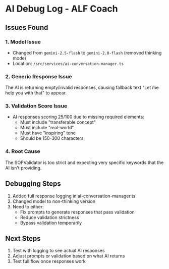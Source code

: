 # AI Debug Log - ALF Coach

## Issues Found

### 1. Model Issue
- Changed from `gemini-2.5-flash` to `gemini-2.0-flash` (removed thinking mode)
- Location: `/src/services/ai-conversation-manager.ts`

### 2. Generic Response Issue
The AI is returning empty/invalid responses, causing fallback text "Let me help you with that" to appear.

### 3. Validation Score Issue
- AI responses scoring 25/100 due to missing required elements:
  - Must include "transferable concept"
  - Must include "real-world"
  - Must have "inspiring" tone
  - Should be 150-300 characters

### 4. Root Cause
The SOPValidator is too strict and expecting very specific keywords that the AI isn't providing.

## Debugging Steps

1. Added full response logging in ai-conversation-manager.ts
2. Changed model to non-thinking version
3. Need to either:
   - Fix prompts to generate responses that pass validation
   - Reduce validation strictness
   - Bypass validation temporarily

## Next Steps

1. Test with logging to see actual AI responses
2. Adjust prompts or validation based on what AI returns
3. Test full flow once responses work